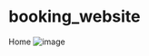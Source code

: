 # booking_website
Home
![image](https://github.com/dieo20011/booking_website/assets/86940137/76d7555a-3f4d-47d3-b471-43400bdaa1b9)
